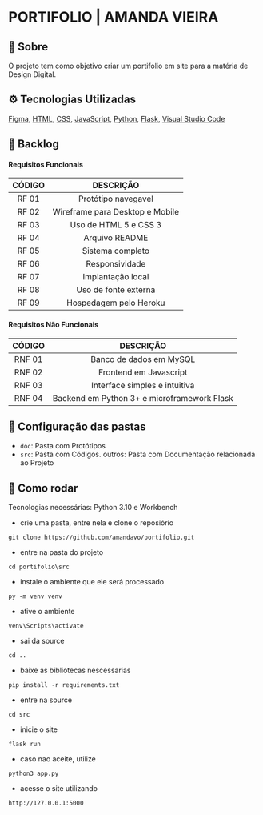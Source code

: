 # PORTIFOLIO | AMANDA VIEIRA

## :pencil: Sobre
O projeto tem como objetivo criar um portifolio em site para a matéria de Design Digital.

## :gear: Tecnologias Utilizadas
[Figma](http://www.figma.com), [HTML](https://developer.mozilla.org/pt-BR/docs/Web/HTML), [CSS](https://developer.mozilla.org/pt-BR/docs/Web/CSS), [JavaScript](https://developer.mozilla.org/pt-BR/docs/Web/JavaScript), [Python](https://www.python.org/), [Flask](https://flask.palletsprojects.com/en/2.0.x/), [Visual Studio Code](https://code.visualstudio.com/)

## :dart: Backlog
  
 #### Requisitos Funcionais  
| CÓDIGO | DESCRIÇÃO |
|:------:|:---------:|
| RF 01 | Protótipo navegavel |
| RF 02 | Wireframe para Desktop e Mobile |
| RF 03 | Uso de HTML 5 e CSS 3 |
| RF 04 | Arquivo README |
| RF 05 | Sistema completo |
| RF 06 | Responsividade |
| RF 07 | Implantação local |
| RF 08 | Uso de fonte externa |
| RF 09 | Hospedagem pelo Heroku |
 
#### Requisitos Não Funcionais  
| CÓDIGO | DESCRIÇÃO | 
|:------:|:---------:|
| RNF 01 | Banco de dados em MySQL|
| RNF 02 | Frontend em Javascript |
| RNF 03 | Interface simples e intuitiva |
| RNF 04 | Backend em Python 3+ e microframework Flask |

## :file_folder: Configuração das pastas
* `doc`: Pasta com Protótipos
* `src`: Pasta com Códigos.
outros: Pasta com Documentação relacionada ao Projeto

## :mag_right: Como rodar
    
Tecnologias necessárias: Python 3.10 e Workbench
    
- crie uma pasta, entre nela e clone o reposiório
~~~   
git clone https://github.com/amandavo/portifolio.git
~~~
    
- entre na pasta do projeto 
~~~   
cd portifolio\src
~~~
    
- instale o ambiente que ele será processado 
~~~   
py -m venv venv
~~~
    
- ative o ambiente 
~~~   
venv\Scripts\activate
~~~
    
- sai da source 
~~~   
cd ..
~~~

- baixe as bibliotecas nescessarias 
~~~   
pip install -r requirements.txt
~~~

- entre na source 
~~~   
cd src
~~~
    
- inicie o site 
~~~   
flask run
~~~

- caso nao aceite, utilize 
~~~   
python3 app.py
~~~
    
- acesse o site utilizando 
~~~   
http://127.0.0.1:5000
~~~